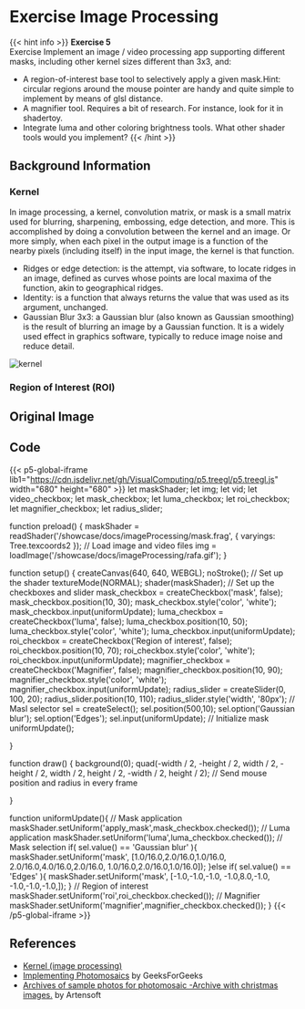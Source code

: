 # Exercise Image Processing

{{< hint info >}}
**Exercise 5**  
Exercise
Implement an image / video processing app supporting different masks, including other kernel sizes different than 3x3, and:
* A region-of-interest base tool to selectively apply a given mask.Hint: circular regions around the mouse pointer are handy and quite simple to implement by means of glsl distance.
* A magnifier tool. Requires a bit of research. For instance, look for it in shadertoy.
* Integrate luma and other coloring brightness tools.
What other shader tools would you implement?
{{< /hint >}}

## Background Information

### Kernel

In image processing, a kernel, convolution matrix, or mask is a small matrix used for blurring, sharpening, embossing, edge detection, and more. This is accomplished by doing a convolution between the kernel and an image. Or more simply, when each pixel in the output image is a function of the nearby pixels (including itself) in the input image, the kernel is that function.

* Ridges or edge detection: is the attempt, via software, to locate ridges in an image, defined as curves whose points are local maxima of the function, akin to geographical ridges.
* Identity: is a function that always returns the value that was used as its argument, unchanged. 
* Gaussian Blur 3x3: a Gaussian blur (also known as Gaussian smoothing) is the result of blurring an image by a Gaussian function. It is a widely used effect in graphics software, typically to reduce image noise and reduce detail. 

<img src="/showcase/docs/imageProcessing/kernel.png" alt="kernel">

### Region of Interest (ROI)




## Original Image

## Code

{{< p5-global-iframe lib1="https://cdn.jsdelivr.net/gh/VisualComputing/p5.treegl/p5.treegl.js" width="680" height="680" >}} 
let maskShader;
let img;
let vid;
let video_checkbox;
let mask_checkbox;
let luma_checkbox;
let roi_checkbox;
let magnifier_checkbox;
let radius_slider;

function preload() {
  maskShader = readShader('/showcase/docs/imageProcessing/mask.frag',
                        { varyings: Tree.texcoords2 });
  // Load image and video files
  img = loadImage('/showcase/docs/imageProcessing/rafa.gif');
}

function setup() {
  createCanvas(640, 640, WEBGL);
  noStroke();
  // Set up the shader
  textureMode(NORMAL);
  shader(maskShader);
  // Set up the checkboxes and slider
  mask_checkbox = createCheckbox('mask', false);
  mask_checkbox.position(10, 30);
  mask_checkbox.style('color', 'white');
  mask_checkbox.input(uniformUpdate);
  luma_checkbox = createCheckbox('luma', false);
  luma_checkbox.position(10, 50);
  luma_checkbox.style('color', 'white');
  luma_checkbox.input(uniformUpdate);
  roi_checkbox = createCheckbox('Region of interest', false);
  roi_checkbox.position(10, 70);
  roi_checkbox.style('color', 'white');
  roi_checkbox.input(uniformUpdate);
  magnifier_checkbox = createCheckbox('Magnifier', false);
  magnifier_checkbox.position(10, 90);
  magnifier_checkbox.style('color', 'white');
  magnifier_checkbox.input(uniformUpdate);
  radius_slider = createSlider(0, 100, 20);
  radius_slider.position(10, 110);
  radius_slider.style('width', '80px');
  // Masl selector
  sel = createSelect();
  sel.position(500,10);
  sel.option('Gaussian blur');
  sel.option('Edges');
  sel.input(uniformUpdate);
  // Initialize mask
  uniformUpdate();
  
}

function draw() {
  background(0);
  quad(-width / 2, -height / 2, width / 2, -height / 2,
        width / 2, height / 2, -width / 2, height / 2);
  // Send mouse position and radius in every frame

}

function uniformUpdate(){
  // Mask application
  maskShader.setUniform('apply_mask',mask_checkbox.checked());
  // Luma application
  maskShader.setUniform('luma',luma_checkbox.checked());
  // Mask selection
  if( sel.value() == 'Gaussian blur' ){
    maskShader.setUniform('mask', [1.0/16.0,2.0/16.0,1.0/16.0, 2.0/16.0,4.0/16.0,2.0/16.0, 1.0/16.0,2.0/16.0,1.0/16.0]);
  }else if( sel.value() == 'Edges' ){
    maskShader.setUniform('mask', [-1.0,-1.0,-1.0, -1.0,8.0,-1.0, -1.0,-1.0,-1.0,]);
  }
  // Region of interest
  maskShader.setUniform('roi',roi_checkbox.checked());
  // Magnifier
  maskShader.setUniform('magnifier',magnifier_checkbox.checked());
}
{{< /p5-global-iframe >}}

## References
* [Kernel (image processing)](https://en.wikipedia.org/wiki/Kernel_%28image_processing%29)
* [Implementing Photomosaics](https://www.geeksforgeeks.org/implementing-photomosaics/) by GeeksForGeeks
* [Archives of sample photos for photomosaic -Archive with christmas images.](https://www.artensoft.com/ArtensoftPhotoMosaicWizard/photobases.php) by Artensoft